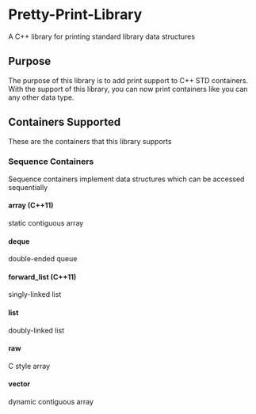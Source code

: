 # Pretty-Print-Library

A C++ library for printing standard library data structures

## Purpose
The purpose of this library is to add print support to C++ STD containers. With the support of this library, you can now print containers like you can any other data type.

## Containers Supported
These are the containers that this library supports

### Sequence Containers
Sequence containers implement data structures which can be accessed sequentially

#### array (C++11)
static contiguous array
#### deque
double-ended queue
#### forward_list (C++11)
singly-linked list
#### list
doubly-linked list
#### raw
C style array
#### vector
dynamic contiguous array
